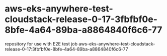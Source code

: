 # aws-eks-anywhere-test-cloudstack-release-0-17-3fbfbf0e-8bfe-4a64-89ba-a8864840f6c6-77
repository for use with E2E test job aws-eks-anywhere-test-cloudstack-release-0-17:3fbfbf0e-8bfe-4a64-89ba-a8864840f6c6-77

